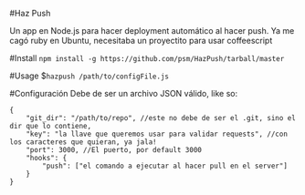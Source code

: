 #Haz Push

Un app en Node.js para hacer deployment automático al hacer push.
Ya me cagó ruby en Ubuntu, necesitaba un proyectito para usar coffeescript


#Install
`npm install -g https://github.com/psm/HazPush/tarball/master`


#Usage
$`hazpush /path/to/configFile.js`


#Configuración
Debe de ser un archivo JSON válido, like so:

    {
		"git_dir": "/path/to/repo", //este no debe de ser el .git, sino el dir que lo contiene,
		"key": "la llave que queremos usar para validar requests", //con los caracteres que quieran, ya jala!
		"port": 3000, //El puerto, por default 3000
		"hooks": {
			"push": ["el comando a ejecutar al hacer pull en el server"]
		}
	}